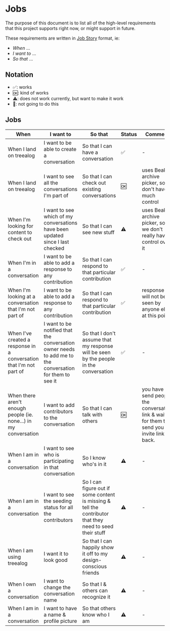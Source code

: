 # Jobs

The purpose of this document is to list all of the high-level requirements that
this project supports right now, or might support in future.

These requirements are written in [Job Story](https://jtbd.info/) format, ie:

- _When_ ...
- _I want to_ ...
- _So that_ ...

## Notation

- ✅: works
- 🆗: kind of works
- ⚠️: does not work currently, but want to make it work
- 🚫: not going to do this

## Jobs

| When | I want to | So that | Status | Comment |
|------|-----------|---------|--------|---------|
| When I land on treealog | I want to be able to create a conversation | So that I can have a conversation | ✅ | - |
| When I land on treealog | I want to see all the conversations I'm part of | So that I can check out existing conversations | 🆗 | uses Beaker archive picker, so don't have much control |
| When I'm looking for content to check out | I want to see which of my conversations have been updated since I last checked | So that I can see new stuff | ⚠️ | uses Beaker archive picker, so we don't really have control over it
| When I'm in a conversation | I want to be able to add a response to any contribution | So that I can respond to that particular contribution |  ✅  | - |
| When I'm looking at a conversation that I'm not part of | I want to be able to add a response to any contribution | So that I can respond to that particular contribution | ✅ | response will not be seen by anyone else at this point |
| When I've created a response in a conversation that I'm not part of | I want to be notified that the conversation owner needs to add me to the conversation for them to see it | So that I don't assume that my response will be seen by the people in the conversation | ✅ | - |
| When there aren't enough people (ie. none...) in my conversation | I want to add contributors to the conversation | So that I can talk with others | 🆗 | you have to send people the conversation link & wait for them to send you the invite link back. |
| When I am in a conversation | I want to see who is participating in that conversation | So I know who's in it | ⚠️ | - |
| When I am in a conversation | I want to see the seeding status for all the contributors | So I can figure out if some content is missing & tell the contributor that they need to seed their stuff | ⚠️ | - |
| When I am using treealog | I want it to look good | So that I can happily show it off to my design-conscious friends | ⚠️ | - |
| When I own a conversation | I want to change the conversation name | So that I & others can recognize it | ⚠️ | - |
| When I am in a conversation | I want to have a name & profile picture | So that others know who I am | ⚠️ | - |
